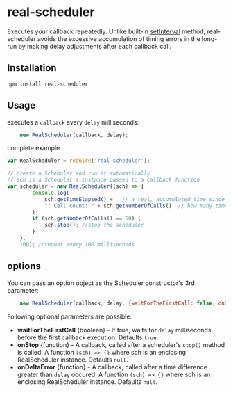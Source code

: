 real-scheduler
==================

Executes your callback repeatedly. Unlike built-in [setInterval](https://nodejs.org/api/timers.html#timers_setinterval_callback_delay_args) method, real-scheduler avoids the excessive accumulation of timing errors in the long-run by making delay adjustments after each callback call.

Installation
------------

`npm install real-scheduler`

Usage
-----

executes a `callback` every `delay` milliseconds:
```javascript
    new RealScheduler(callback, delay);
```

complete example
```javascript
var RealScheduler = require('real-scheduler');

// create a Scheduler and run it automatically
// sch is a Scheduler's instance passed to a callback function
var scheduler = new RealScheduler((sch) => {
        console.log(
            sch.getTimeElapsed() +   // a real, accumulated time since the scheduler's start
            ": Call count: " + sch.getNumberOfCalls()  // how many times this callback was called since the scheduler's start
        );
        if (sch.getNumberOfCalls() == 60) {
            sch.stop(); //stop the scheduler
        }
    },
    100); //repeat every 100 milliseconds

```

options
-------

You can pass an option object as the Scheduler constructor's 3rd parameter:
```javascript
    new RealScheduler(callback, delay, {waitForTheFirstCall: false, onStop: myOnStopHandler});
```

Following optional parameters are possible:

* **waitForTheFirstCall** {boolean} - If true, waits for `delay` milliseconds before the first callback execution. Defaults `true`.
* **onStop** {function} - A callback, called after a scheduler's `stop()` method is called. A function `(sch) => {}` where sch is an enclosing RealScheduler instance. Defaults `null`.
* **onDeltaError** {function} - A callback, called after a time difference greater than `delay` occured. A function `(sch) => {}` where sch is an enclosing RealScheduler instance. Defaults `null`.

